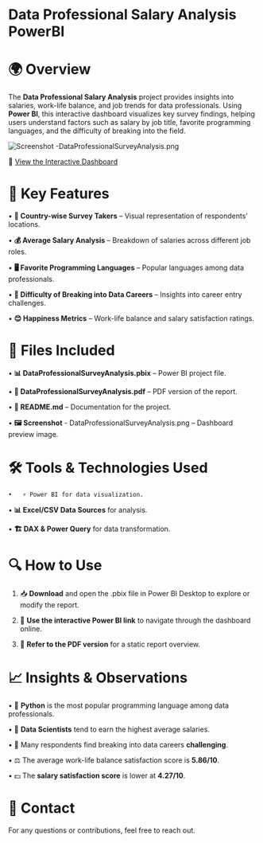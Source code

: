 # Data Professional Salary Analysis PowerBI

# 🌍 Overview

The **Data Professional Salary Analysis** project provides insights into salaries, work-life balance, and job trends for data professionals. Using **Power BI**, this interactive dashboard visualizes key survey findings, helping users understand factors such as salary by job title, favorite programming languages, and the difficulty of breaking into the field.


![Screenshot -DataProfessionalSurveyAnalysis.png](https://github.com/Kaushik-Puttaswamy/Data-Professional-Survey-Analysis-PowerBI/blob/Dev/Screenshot%20-DataProfessionalSurveyAnalysis.png?raw=true)

🔗 [View the Interactive Dashboard](https://app.powerbi.com/reportEmbed?reportId=efce3a2a-16bd-423c-97ff-333bcc78dfa1&autoAuth=true&ctid=f419c9fe-f7b0-4d87-bee8-e8dfb2190cab)

# 🚀 Key Features
	
 •	**📌 Country-wise Survey Takers** – Visual representation of respondents’ locations.
	
 •	**💰 Average Salary Analysis** – Breakdown of salaries across different job roles.
	
 •	**🖥️ Favorite Programming Languages** – Popular languages among data professionals.
	
 •	**🎯 Difficulty of Breaking into Data Careers** – Insights into career entry challenges.
	
 •	**😊 Happiness Metrics** – Work-life balance and salary satisfaction ratings.

# 📂 Files Included
	
 •	**📊 DataProfessionalSurveyAnalysis.pbix** – Power BI project file.
	
 •	**📄 DataProfessionalSurveyAnalysis.pdf** – PDF version of the report.
	
 •	**📜 README.md** – Documentation for the project.
	
 •	**🖼️ Screenshot** - DataProfessionalSurveyAnalysis.png – Dashboard preview image.

 # 🛠️ Tools & Technologies Used
 
	•	⚡ Power BI for data visualization.
	
 •	****📊 Excel/CSV** Data Sources** for analysis.
	
 •	**🏗️ DAX & Power Query** for data transformation.


# 🔍 How to Use
	
 1.	📥 **Download** and open the .pbix file in Power BI Desktop to explore or modify the report.
	
 2.	🔗 **Use the interactive Power BI link** to navigate through the dashboard online.
	
 3.	📄 **Refer to the PDF version** for a static report overview.

# 📈 Insights & Observations
	
 •	🐍 **Python** is the most popular programming language among data professionals.
	
 •	💼 **Data Scientists** tend to earn the highest average salaries.
	
 •	🚪 Many respondents find breaking into data careers **challenging**.
	
 •	⚖️ The average work-life balance satisfaction score is **5.86/10**.
	
 •	💵 The **salary satisfaction score** is lower at **4.27/10**.

# 📧 Contact

For any questions or contributions, feel free to reach out.
